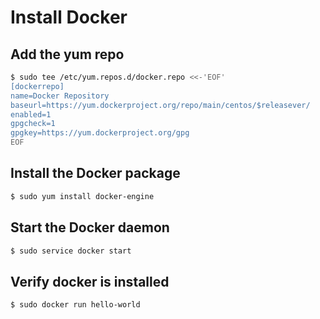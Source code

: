 
# Install Docker

## Add the yum repo

```bash
$ sudo tee /etc/yum.repos.d/docker.repo <<-'EOF'
[dockerrepo]
name=Docker Repository
baseurl=https://yum.dockerproject.org/repo/main/centos/$releasever/
enabled=1
gpgcheck=1
gpgkey=https://yum.dockerproject.org/gpg
EOF
```

## Install the Docker package

```bash
$ sudo yum install docker-engine
```

## Start the Docker daemon

```bash
$ sudo service docker start
```

## Verify docker is installed

```bash
$ sudo docker run hello-world
```

